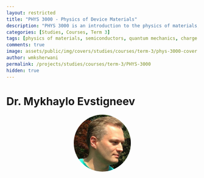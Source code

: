 ```yaml
---
layout: restricted
title: "PHYS 3000 - Physics of Device Materials"
description: "PHYS 3000 is an introduction to the physics of materials, particularly group IV and III-V semiconductors, used in common technological devices. It covers fundamental concepts including structures of crystalline solids, quantum mechanics and statistical mechanics of charge carriers, equilibrium charge carrier concentrations, carrier transport, and excess carrier phenomena. These concepts are applied to multi-material devices including pn and metal-semiconductor junctions, metal-oxide-semiconductor field-effect transistors, photovoltaic devices, light-emitting diodes, and solid-state lasers."
categories: [Studies, Courses, Term 3]
tags: [physics of materials, semiconductors, quantum mechanics, charge carriers, pn junctions, mosfets, photovoltaic devices, leds, lasers]
comments: true
image: assets/public/img/covers/studies/courses/term-3/phys-3000-cover.png
author: wmksherwani
permalink: /projects/studies/courses/term-3/PHYS-3000
hidden: true
---
```


# Dr. Mykhaylo Evstigneev

<html lang="en">
    <div style="display: flex; justify-content: space-around; align-items: center;">
        <div style="text-align: center;">
            <img src="assets/public/img/people/Mykhaylo Evstigneev.png" alt="Mykhaylo Evstigneev" style="width: 150px; object-fit: cover; border-radius: 50%;">
        </div>
    </div>
</html>

<!-- <html lang="en">
<link href="https://cdnjs.cloudflare.com/ajax/libs/font-awesome/6.0.0-beta3/css/all.min.css" rel="stylesheet">
<div id="star-wrapper" style="margin: 0; display: flex; justify-content: center; align-items: center;">
    <div style="display: flex; justify-content: center; align-items: center; font-size: 50px;">
        <i class="fas fa-star" style="color: gold;"></i>
        <i class="fas fa-star" style="color: gold;"></i>
        <i class="fas fa-star" style="color: gold;"></i>
        <i class="fas fa-star" style="color: gold;"></i>
        <i class="fas fa-star" style="color: gold;"></i>
    </div>
</div>
</html> -->
